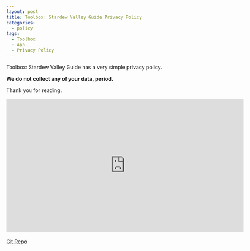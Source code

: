 ```yaml
---
layout: post
title: Toolbox: Stardew Valley Guide Privacy Policy
categories:
  - policy
tags:
  - Toolbox
  - App
  - Privacy Policy
---
```


Toolbox: Stardew Valley Guide has a very simple privacy policy. 

<b>We do not collect any of your data, period. </b>


Thank you for reading.

<div class="embed-responsive">
  <iframe width="640" height="360" src="https://www.youtube.com/embed/59aT_1pH6Lo" frameborder="0" allowfullscreen></iframe>
</div>
<br>
<a href="https://github.com/mikey-wotton/erlang-dining-philosophers" class="btn z-depth-2">Git Repo</a>
<br>
